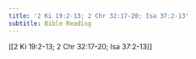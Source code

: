 ```yaml
---
title: '2 Ki 19:2-13; 2 Chr 32:17-20; Isa 37:2-13'
subtitle: Bible Reading
---
```


[[2 Ki 19:2-13; 2 Chr 32:17-20; Isa 37:2-13]]